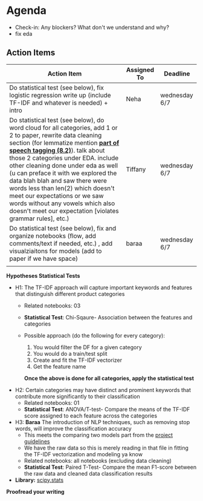 # Agenda

- Check-in: Any blockers? What don't we understand and why?
- fix eda

## Action Items

| Action Item                  | Assigned To     | Deadline      |
|------------------------------|-----------------|---------------|
| Do statistical test (see below), fix logistic regression write up (include TF-IDF and whatever is needed) + intro |      Neha           |        wednesday 6/7        |
| Do statistical test (see below), do word cloud for all categories, add 1 or 2 to paper, rewrite data cleaning section (for lemmatize mention **[part of speech tagging (8.2)](https://web.stanford.edu/~jurafsky/slp3/8.pdf)**). talk about those 2 categories under EDA. include other cleaning done under eda as well (u can preface it with we explored the data blah blah and saw there were words less than len(2) which doesn't meet our expectations or we saw words without any vowels which also doesn't meet our expectation [violates grammar rules], etc.) |    Tiffany             |       wednesday 6/7         |
| Do statistical test (see below), fix and organize notebooks (flow, add comments/text if needed, etc.) , add visualziaitons for models (add to paper if we have space)                          |      baraa           |    wednesday 6/7           |
|                              |                 |               |


**Hypotheses Statistical Tests**
- H1: The TF-IDF approach will capture important keywords and features that distinguish different product categories
   - Related notebooks: 03
   - **Statistical Test**: Chi-Sqaure- Association between the features and categories
   - Possible approach (do the following for every category):
      1. You would filter the DF for a given category
      2. You would do a train/test split
      3. Create and fit the TF-IDF vectorizer
      4. Get the feature name
    
     **Once the above is done for all categories, apply the statistical test**
- H2: Certain categories may have distinct and prominent keywords that contribute more significantly to their classification
  - Related notebooks: 01
  - **Statistical Test**: ANOVA/T-test- Compare the means of the TF-IDF score assigned to each feature across the categories
- H3: **Baraa** The introduction of NLP techniques, such as removing stop words, will improve the classification accuracy
  - This meets the comparing two models part from the [project guidelines](https://docs.google.com/document/d/1VCTgKDYME7eK4ETNuDsCDOB6EO2HRAp1OiwYNswPAsc/edit)
  - We have the raw data so this is merely reading in that file in fitting the TF-IDF vectorization and modeling ya know
  - Related notebooks: all notebooks (excluding data cleaning)
  - **Statistical Test**: Paired T-Test- Compare the mean F1-score between the raw data and cleaned data classification results    
- **Library:** [scipy.stats](https://docs.scipy.org/doc/scipy/reference/stats.html)

**Proofread your writing**

